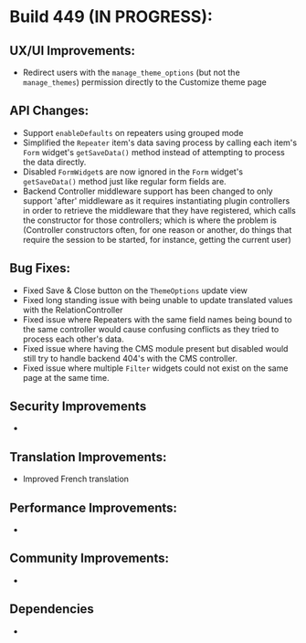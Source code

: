 # Build 449 (IN PROGRESS):

## UX/UI Improvements:
- Redirect users with the `manage_theme_options` (but not the `manage_themes`) permission directly to the Customize theme page

## API Changes:
- Support `enableDefaults` on repeaters using grouped mode
- Simplified the `Repeater` item's data saving process by calling each item's `Form` widget's `getSaveData()` method instead of attempting to process the data directly.
- Disabled `FormWidget`s are now ignored in the `Form` widget's `getSaveData()` method just like regular form fields are.
- Backend Controller middleware support has been changed to only support 'after' middleware as it requires instantiating plugin controllers in order to retrieve the middleware that they have registered, which calls the constructor for those controllers; which is where the problem is (Controller constructors often, for one reason or another, do things that require the session to be started, for instance, getting the current user)

## Bug Fixes:
- Fixed Save & Close button on the `ThemeOptions` update view
- Fixed long standing issue with being unable to update translated values with the RelationController
- Fixed issue where Repeaters with the same field names being bound to the same controller would cause confusing conflicts as they tried to process each other's data.
- Fixed issue where having the CMS module present but disabled would still try to handle backend 404's with the CMS controller.
- Fixed issue where multiple `Filter` widgets could not exist on the same page at the same time.

## Security Improvements
-

## Translation Improvements:
- Improved French translation

## Performance Improvements:
-

## Community Improvements:
-

## Dependencies
-